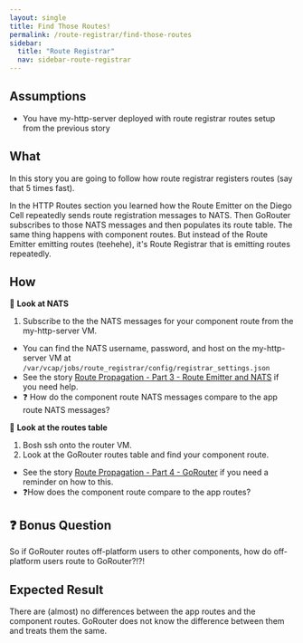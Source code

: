 ```yaml
---
layout: single
title: Find Those Routes!
permalink: /route-registrar/find-those-routes
sidebar:
  title: "Route Registrar"
  nav: sidebar-route-registrar
---
```


## Assumptions
- You have my-http-server deployed with route registrar routes setup from the
  previous story

## What

In this story you are going to follow how route registrar registers routes (say
that 5 times fast).

In the HTTP Routes section you learned how the Route Emitter on the Diego Cell
repeatedly sends route registration messages to NATS. Then GoRouter subscribes
to those NATS messages and then populates its route table. The same thing
happens with component routes. But instead of the Route Emitter emitting routes
(teehehe), it's Route Registrar that is emitting routes repeatedly.

## How

🤔 **Look at NATS**

1. Subscribe to the the NATS messages for your component route from the
my-http-server VM.
* You can find the NATS username, password, and host on the my-http-server VM
  at `/var/vcap/jobs/route_registrar/config/registrar_settings.json`
* See the story [Route Propagation - Part 3 - Route Emitter and NATS](../http-routes/route-propagation-pt-3) if you need help.
* ❓ How do the component route NATS messages compare to the app route NATS messages?

🤔 **Look at the routes table**
1. Bosh ssh onto the router VM.
1. Look at the GoRouter routes table and find your component route.
* See the story [Route Propagation - Part 4 -
  GoRouter](../http-routes/route-propagation-pt-4) if you need a reminder on
  how to this.
* ❓How does the component route compare to the app routes?

## ❓ Bonus Question

So if GoRouter routes off-platform users to other components, how do
off-platform users route to GoRouter?!?!

## Expected Result
There are (almost) no differences between the app routes and the component
routes. GoRouter does not know the difference between them and treats them the
same.
